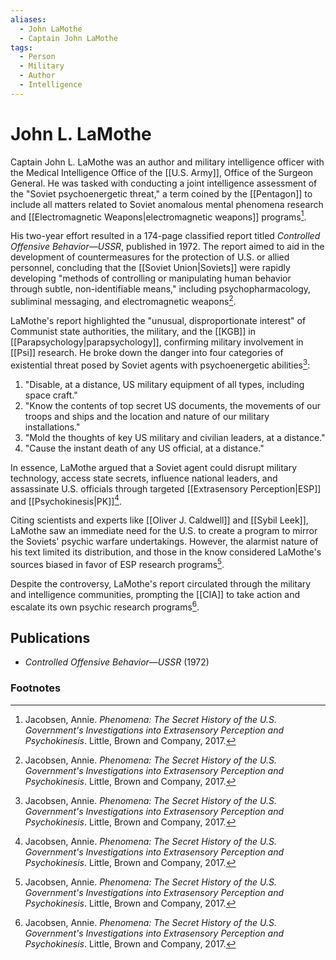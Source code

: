 ```yaml
---
aliases:
  - John LaMothe
  - Captain John LaMothe
tags:
  - Person
  - Military
  - Author
  - Intelligence
---
```

# John L. LaMothe

Captain John L. LaMothe was an author and military intelligence officer with the Medical Intelligence Office of the [[U.S. Army]], Office of the Surgeon General. He was tasked with conducting a joint intelligence assessment of the "Soviet psychoenergetic threat," a term coined by the [[Pentagon]] to include all matters related to Soviet anomalous mental phenomena research and [[Electromagnetic Weapons|electromagnetic weapons]] programs[^1].

His two-year effort resulted in a 174-page classified report titled *Controlled Offensive Behavior—USSR*, published in 1972. The report aimed to aid in the development of countermeasures for the protection of U.S. or allied personnel, concluding that the [[Soviet Union|Soviets]] were rapidly developing "methods of controlling or manipulating human behavior through subtle, non-identifiable means," including psychopharmacology, subliminal messaging, and electromagnetic weapons[^1].

LaMothe's report highlighted the "unusual, disproportionate interest" of Communist state authorities, the military, and the [[KGB]] in [[Parapsychology|parapsychology]], confirming military involvement in [[Psi]] research. He broke down the danger into four categories of existential threat posed by Soviet agents with psychoenergetic abilities[^1]:

1.  "Disable, at a distance, US military equipment of all types, including space craft."
2.  "Know the contents of top secret US documents, the movements of our troops and ships and the location and nature of our military installations."
3.  "Mold the thoughts of key US military and civilian leaders, at a distance."
4.  "Cause the instant death of any US official, at a distance."

In essence, LaMothe argued that a Soviet agent could disrupt military technology, access state secrets, influence national leaders, and assassinate U.S. officials through targeted [[Extrasensory Perception|ESP]] and [[Psychokinesis|PK]][^1].

Citing scientists and experts like [[Oliver J. Caldwell]] and [[Sybil Leek]], LaMothe saw an immediate need for the U.S. to create a program to mirror the Soviets' psychic warfare undertakings. However, the alarmist nature of his text limited its distribution, and those in the know considered LaMothe's sources biased in favor of ESP research programs[^1].

Despite the controversy, LaMothe's report circulated through the military and intelligence communities, prompting the [[CIA]] to take action and escalate its own psychic research programs[^1].

## Publications
*   *Controlled Offensive Behavior—USSR* (1972)

### Footnotes
[^1]: Jacobsen, Annie. *Phenomena: The Secret History of the U.S. Government's Investigations into Extrasensory Perception and Psychokinesis*. Little, Brown and Company, 2017.

